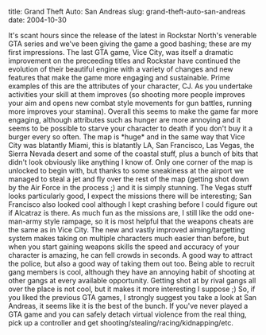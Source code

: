 title: Grand Theft Auto: San Andreas
slug: grand-theft-auto-san-andreas
date: 2004-10-30


It's scant hours since the release of the latest in Rockstar North's venerable GTA series and we've been giving the game a good bashing; these are my first impressions.
The last GTA game, Vice City, was itself a dramatic improvement on the preceeding titles and Rockstar have continued the evolution of their beautiful engine with a variety of changes and new features that make the game more engaging and sustainable.
Prime examples of this are the attributes of your character, CJ. As you undertake activities your skill at them improves (so shooting more people improves your aim and opens new combat style movements for gun battles, running more improves your stamina). Overall this seems to make the game far more engaging, although attributes such as hunger are more annoying and it seems to be possible to starve your character to death if you don't buy it a burger every so often.
The map is \*huge\* and in the same way that Vice City was blatantly Miami, this is blatantly LA, San Francisco, Las Vegas, the Sierra Nevada desert and some of the coastal stuff, plus a bunch of bits that didn't look obviously like anything I know of. Only one corner of the map is unlocked to begin with, but thanks to some sneakiness at the airport we managed to steal a jet and fly over the rest of the map (getting shot down by the Air Force in the process ;) and it is simply stunning. The Vegas stuff looks particularly good, I expect the missions there will be interesting; San Francisco also looked cool although I kept crashing before I could figure out if Alcatraz is there.
As much fun as the missions are, I still like the odd one-man-army style rampage, so it is most helpful that the weapons cheats are the same as in Vice City. The new and vastly improved aiming/targetting system makes taking on multiple characters much easier than before, but when you start gaining weapons skills the speed and accuracy of your character is amazing, he can fell crowds in seconds. A good way to attract the police, but also a good way of taking them out too.
Being able to recruit gang members is cool, although they have an annoying habit of shooting at other gangs at every available opportunity. Getting shot at by rival gangs all over the place is not cool, but it makes it more interesting I suppose ;)
So, if you liked the previous GTA games, I strongly suggest you take a look at San Andreas, it seems like it is the best of the bunch. If you've never played a GTA game and you can safely detach virtual violence from the real thing, pick up a controller and get shooting/stealing/racing/kidnapping/etc.
